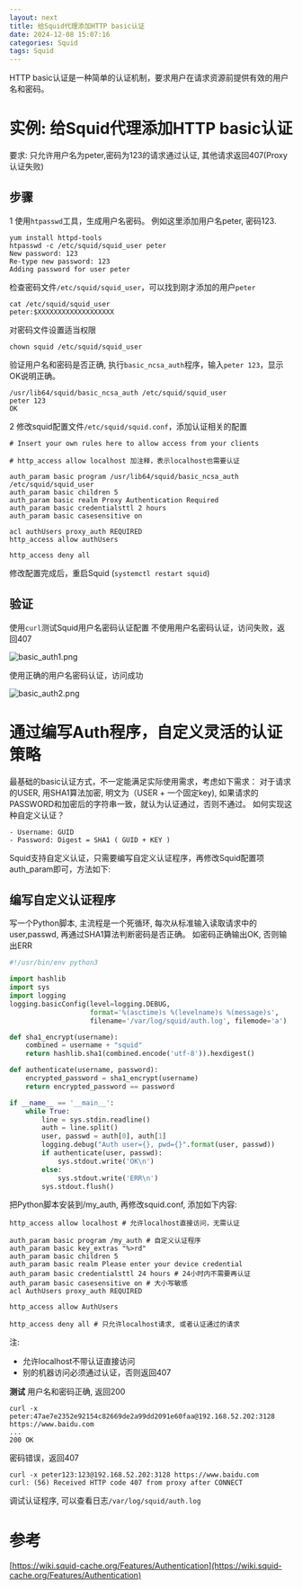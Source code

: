 ```yaml
---
layout: next
title: 给Squid代理添加HTTP basic认证
date: 2024-12-08 15:07:16
categories: Squid
tags: Squid
---
```


HTTP basic认证是一种简单的认证机制，要求用户在请求资源前提供有效的用户名和密码。

# 实例: 给Squid代理添加HTTP basic认证
要求: 只允许用户名为peter,密码为123的请求通过认证, 其他请求返回407(Proxy认证失败)

## 步骤
1 使用`htpasswd`工具，生成用户名密码。 例如这里添加用户名peter, 密码123.
```
yum install httpd-tools
htpasswd -c /etc/squid/squid_user peter
New password: 123
Re-type new password: 123
Adding password for user peter
```
检查密码文件`/etc/squid/squid_user`，可以找到刚才添加的用户`peter`
```
cat /etc/squid/squid_user
peter:$XXXXXXXXXXXXXXXXXXX
```
<!-- more -->
对密码文件设置适当权限
```
chown squid /etc/squid/squid_user
```
验证用户名和密码是否正确, 执行`basic_ncsa_auth`程序，输入`peter 123`，显示OK说明正确。
```
/usr/lib64/squid/basic_ncsa_auth /etc/squid/squid_user 
peter 123
OK
```

2 修改squid配置文件`/etc/squid/squid.conf`，添加认证相关的配置
```
# Insert your own rules here to allow access from your clients

# http_access allow localhost 加注释，表示localhost也需要认证

auth_param basic program /usr/lib64/squid/basic_ncsa_auth /etc/squid/squid_user
auth_param basic children 5
auth_param basic realm Proxy Authentication Required
auth_param basic credentialsttl 2 hours
auth_param basic casesensitive on

acl authUsers proxy_auth REQUIRED
http_access allow authUsers

http_access deny all
```

修改配置完成后，重启Squid (`systemctl restart squid`)

## 验证
使用`curl`测试Squid用户名密码认证配置
不使用用户名密码认证，访问失败，返回407

![basic_auth1.png](basic_auth1.png)

使用正确的用户名密码认证，访问成功

![basic_auth2.png](basic_auth2.png)

# 通过编写Auth程序，自定义灵活的认证策略
最基础的basic认证方式，不一定能满足实际使用需求，考虑如下需求：
对于请求的USER, 用SHA1算法加密, 明文为（USER + 一个固定key), 如果请求的PASSWORD和加密后的字符串一致，就认为认证通过，否则不通过。 如何实现这种自定义认证？
```
- Username: GUID
- Password: Digest = SHA1 ( GUID + KEY )
```

Squid支持自定义认证，只需要编写自定义认证程序，再修改Squid配置项auth_param即可，方法如下:
## 编写自定义认证程序
写一个Python脚本, 主流程是一个死循环, 每次从标准输入读取请求中的user,passwd, 再通过SHA1算法判断密码是否正确。 如密码正确输出OK, 否则输出ERR
```python
#!/usr/bin/env python3

import hashlib
import sys
import logging
logging.basicConfig(level=logging.DEBUG,
                    format='%(asctime)s %(levelname)s %(message)s',
                    filename='/var/log/squid/auth.log', filemode='a')

def sha1_encrypt(username):
    combined = username + "squid"
    return hashlib.sha1(combined.encode('utf-8')).hexdigest()

def authenticate(username, password):
    encrypted_password = sha1_encrypt(username)
    return encrypted_password == password

if __name__ == '__main__':
    while True:
        line = sys.stdin.readline()
        auth = line.split()
        user, passwd = auth[0], auth[1]
        logging.debug("Auth user={}, pwd={}".format(user, passwd))
        if authenticate(user, passwd):
            sys.stdout.write('OK\n')
        else:
            sys.stdout.write('ERR\n')
        sys.stdout.flush()
``` 
把Python脚本安装到/my_auth, 再修改squid.conf, 添加如下内容:
```
http_access allow localhost # 允许localhost直接访问，无需认证

auth_param basic program /my_auth # 自定义认证程序
auth_param basic key_extras "%>rd"
auth_param basic children 5
auth_param basic realm Please enter your device credential
auth_param basic credentialsttl 24 hours # 24小时内不需要再认证
auth_param basic casesensitive on # 大小写敏感
acl AuthUsers proxy_auth REQUIRED

http_access allow AuthUsers

http_access deny all # 只允许localhost请求, 或者认证通过的请求
```
注:
* 允许localhost不带认证直接访问
* 别的机器访问必须通过认证，否则返回407

**测试**
用户名和密码正确, 返回200
```
curl -x peter:47ae7e2352e92154c82669de2a99dd2091e60faa@192.168.52.202:3128 https://www.baidu.com
...
200 OK 
```
密码错误，返回407
```
curl -x peter123:123@192.168.52.202:3128 https://www.baidu.com
curl: (56) Received HTTP code 407 from proxy after CONNECT
```
调试认证程序, 可以查看日志`/var/log/squid/auth.log`

# 参考
[https://wiki.squid-cache.org/Features/Authentication](https://wiki.squid-cache.org/Features/Authentication)